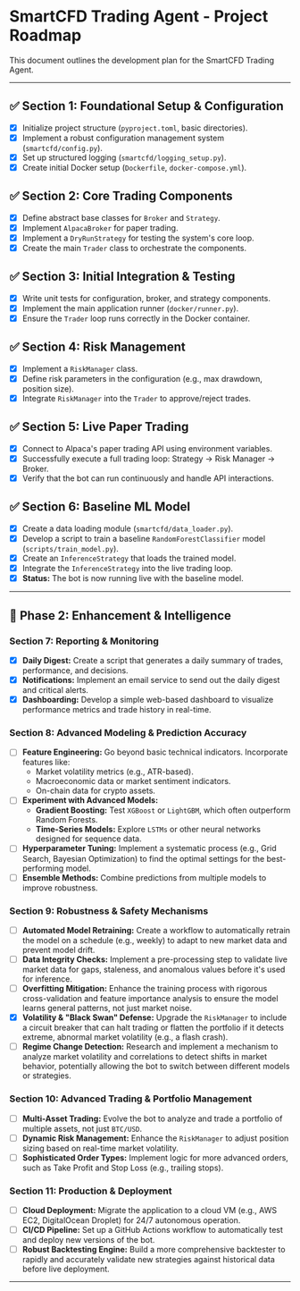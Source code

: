 # SmartCFD Trading Agent - Project Roadmap

This document outlines the development plan for the SmartCFD Trading Agent.

---

## ✅ Section 1: Foundational Setup & Configuration
- [x] Initialize project structure (`pyproject.toml`, basic directories).
- [x] Implement a robust configuration management system (`smartcfd/config.py`).
- [x] Set up structured logging (`smartcfd/logging_setup.py`).
- [x] Create initial Docker setup (`Dockerfile`, `docker-compose.yml`).

## ✅ Section 2: Core Trading Components
- [x] Define abstract base classes for `Broker` and `Strategy`.
- [x] Implement `AlpacaBroker` for paper trading.
- [x] Implement a `DryRunStrategy` for testing the system's core loop.
- [x] Create the main `Trader` class to orchestrate the components.

## ✅ Section 3: Initial Integration & Testing
- [x] Write unit tests for configuration, broker, and strategy components.
- [x] Implement the main application runner (`docker/runner.py`).
- [x] Ensure the `Trader` loop runs correctly in the Docker container.

## ✅ Section 4: Risk Management
- [x] Implement a `RiskManager` class.
- [x] Define risk parameters in the configuration (e.g., max drawdown, position size).
- [x] Integrate `RiskManager` into the `Trader` to approve/reject trades.

## ✅ Section 5: Live Paper Trading
- [x] Connect to Alpaca's paper trading API using environment variables.
- [x] Successfully execute a full trading loop: Strategy -> Risk Manager -> Broker.
- [x] Verify that the bot can run continuously and handle API interactions.

## ✅ Section 6: Baseline ML Model
- [x] Create a data loading module (`smartcfd/data_loader.py`).
- [x] Develop a script to train a baseline `RandomForestClassifier` model (`scripts/train_model.py`).
- [x] Create an `InferenceStrategy` that loads the trained model.
- [x] Integrate the `InferenceStrategy` into the live trading loop.
- [x] **Status:** The bot is now running live with the baseline model.

---

## 🚀 Phase 2: Enhancement & Intelligence

### Section 7: Reporting & Monitoring
- [x] **Daily Digest:** Create a script that generates a daily summary of trades, performance, and decisions.
- [x] **Notifications:** Implement an email service to send out the daily digest and critical alerts.
- [x] **Dashboarding:** Develop a simple web-based dashboard to visualize performance metrics and trade history in real-time.

### Section 8: Advanced Modeling & Prediction Accuracy
- [ ] **Feature Engineering:** Go beyond basic technical indicators. Incorporate features like:
    - Market volatility metrics (e.g., ATR-based).
    - Macroeconomic data or market sentiment indicators.
    - On-chain data for crypto assets.
- [ ] **Experiment with Advanced Models:**
    - **Gradient Boosting:** Test `XGBoost` or `LightGBM`, which often outperform Random Forests.
    - **Time-Series Models:** Explore `LSTMs` or other neural networks designed for sequence data.
- [ ] **Hyperparameter Tuning:** Implement a systematic process (e.g., Grid Search, Bayesian Optimization) to find the optimal settings for the best-performing model.
- [ ] **Ensemble Methods:** Combine predictions from multiple models to improve robustness.

### Section 9: Robustness & Safety Mechanisms
- [ ] **Automated Model Retraining:** Create a workflow to automatically retrain the model on a schedule (e.g., weekly) to adapt to new market data and prevent model drift.
- [ ] **Data Integrity Checks:** Implement a pre-processing step to validate live market data for gaps, staleness, and anomalous values before it's used for inference.
- [ ] **Overfitting Mitigation:** Enhance the training process with rigorous cross-validation and feature importance analysis to ensure the model learns general patterns, not just market noise.
- [x] **Volatility & "Black Swan" Defense:** Upgrade the `RiskManager` to include a circuit breaker that can halt trading or flatten the portfolio if it detects extreme, abnormal market volatility (e.g., a flash crash).
- [ ] **Regime Change Detection:** Research and implement a mechanism to analyze market volatility and correlations to detect shifts in market behavior, potentially allowing the bot to switch between different models or strategies.

### Section 10: Advanced Trading & Portfolio Management
- [ ] **Multi-Asset Trading:** Evolve the bot to analyze and trade a portfolio of multiple assets, not just `BTC/USD`.
- [ ] **Dynamic Risk Management:** Enhance the `RiskManager` to adjust position sizing based on real-time market volatility.
- [ ] **Sophisticated Order Types:** Implement logic for more advanced orders, such as Take Profit and Stop Loss (e.g., trailing stops).

### Section 11: Production & Deployment
- [ ] **Cloud Deployment:** Migrate the application to a cloud VM (e.g., AWS EC2, DigitalOcean Droplet) for 24/7 autonomous operation.
- [ ] **CI/CD Pipeline:** Set up a GitHub Actions workflow to automatically test and deploy new versions of the bot.
- [ ] **Robust Backtesting Engine:** Build a more comprehensive backtester to rapidly and accurately validate new strategies against historical data before live deployment.

---
